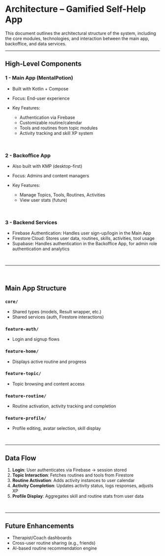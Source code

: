 # Architecture – Gamified Self-Help App

This document outlines the architectural structure of the system, including the core modules, technologies, and interaction between the main app, backoffice, and data services.

---

## High-Level Components

### 1 - Main App (MentalPotion)

* Built with Kotlin + Compose
* Focus: End-user experience
* Key Features:

  * Authentication via Firebase
  * Customizable routine/calendar
  * Tools and routines from topic modules
  * Activity tracking and skill XP system
  

<br>

### 2 - Backoffice App

* Also built with KMP (desktop-first)
* Focus: Admins and content managers
* Key Features:

  * Manage Topics, Tools, Routines, Activities
  * View user stats (future)
    

<br>

### 3 - Backend Services

* Firebase Authentication: Handles user sign-up/login in the Main App
* Firestore Cloud: Stores user data, routines, skills, activities, tool usage
* Supabase: Handles authentication in the Backoffice App, for admin role authentication and analytics  

<br>

---

<br>

## Main App Structure

### `core/`

* Shared types (models, Result wrapper, etc.)
* Shared services (auth, Firestore interactions)

### `feature-auth/`

* Login and signup flows

### `feature-home/`

* Displays active routine and progress

### `feature-topic/`

* Topic browsing and content access

### `feature-routine/`

* Routine activation, activity tracking and completion

### `feature-profile/`

* Profile editing, avatar selection, skill display

<br>

---


## Data Flow

1. **Login**: User authenticates via Firebase → session stored
2. **Topic Interaction**: Fetches routines and tools from Firestore
3. **Routine Activation**: Adds activity instances to user calendar
4. **Activity Completion**: Updates activity status, logs responses, adjusts XP
5. **Profile Display**: Aggregates skill and routine stats from user data

<br>

---

## Future Enhancements

* Therapist/Coach dashboards
* Cross-user routine sharing (e.g., friends)
* AI-based routine recommendation engine
